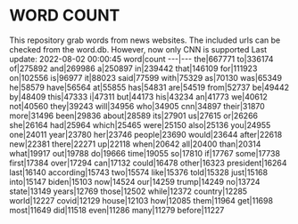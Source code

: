 # WORD COUNT
This repository grab words from news websites. The included urls can be checked from the word.db.
However, now only CNN is supported
Last update: 2022-08-02 00:00:45
word|count
---|---
the|667771
to|336174
of|275892
and|269986
a|250897
in|239442
that|146109
for|111923
on|102556
is|96977
it|88023
said|77599
with|75329
as|70130
was|65349
he|58579
have|56564
at|55855
has|54831
are|54519
from|52737
be|49442
by|48409
this|47333
i|47311
but|44173
his|43234
an|41773
we|40612
not|40560
they|39243
will|34956
who|34905
cnn|34897
their|31870
more|31496
been|29836
about|28589
its|27901
us|27615
or|26266
she|26164
had|25964
which|25465
were|25150
also|25136
you|24955
one|24011
year|23780
her|23746
people|23690
would|23644
after|22618
new|22381
there|22271
up|22118
when|20642
all|20400
than|20314
what|19917
out|19788
do|19666
time|19055
so|17810
if|17767
some|17738
first|17384
over|17294
can|17132
could|16478
other|16323
president|16264
last|16140
according|15743
two|15574
like|15376
told|15328
just|15168
into|15147
biden|15103
now|14524
our|14259
trump|14249
no|13724
state|13149
years|12769
those|12502
while|12372
country|12285
world|12227
covid|12129
house|12103
how|12085
them|11964
get|11698
most|11649
did|11518
even|11286
many|11279
before|11227
